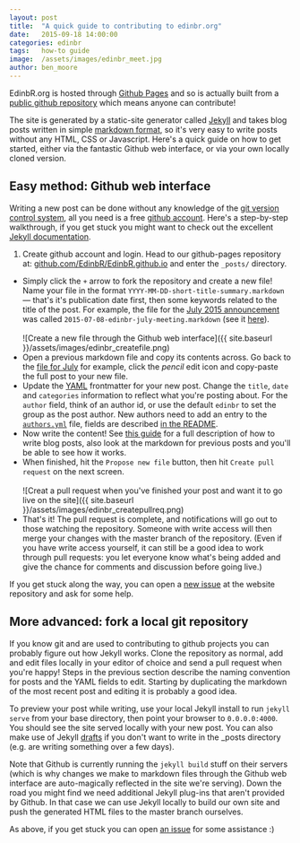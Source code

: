 ```yaml
---
layout: post
title:  "A quick guide to contributing to edinbr.org"
date:   2015-09-18 14:00:00
categories: edinbr
tags:   how-to guide
image:  /assets/images/edinbr_meet.jpg
author: ben_moore
---
```



EdinbR.org is hosted through [Github Pages](https://pages.github.com/) and so is actually built from a [public github repository](https://github.com/EdinbR/EdinbR.github.io) which means anyone can contribute!

The site is generated by a static-site generator called [Jekyll](https://jekyllrb.com/) and takes blog posts written in simple [markdown format](http://daringfireball.net/projects/markdown/), so it's very easy to write posts without any HTML, CSS or Javascript. Here's a quick guide on how to get started, either via the fantastic Github web interface, or via your own locally cloned version.

## Easy method: Github web interface

Writing a new post can be done without any knowledge of the [git version control system](https://git-scm.com/book/en/v2/Getting-Started-About-Version-Control), all you need is a free [github account](https://github.com/). Here's a step-by-step walkthrough, if you get stuck you might want to check out the excellent [Jekyll documentation](https://jekyllrb.com/docs/home/).

1. Create github account and login. Head to our github-pages repository at: [github.com/EdinbR/EdinbR.github.io](https://github.com/EdinbR/EdinbR.github.io) and enter the `_posts/` directory.
+ Simply click the `+` arrow to fork the repository and create a new file! Name your file in the format `YYYY-MM-DD-short-title-summary.markdown` — that's it's publication date first, then some keywords related to the title of the post. For example, the file for the [July 2015 announcement](http://edinbr.org/edinbr/2015/07/08/edinbr-july-meeting.html) was called `2015-07-08-edinbr-july-meeting.markdown` (see it [here](https://github.com/EdinbR/EdinbR.github.io/blob/master/_posts/2015-07-08-edinbr-july-meeting.markdown)).<br /><br />
![Create a new file through the Github web interface]({{ site.baseurl }}/assets/images/edinbr_createfile.png)
+ Open a previous markdown file and copy its contents across. Go back to the [file for July]([here](https://github.com/EdinbR/EdinbR.github.io/blob/master/_posts/2015-07-08-edinbr-july-meeting.markdown)) for example, click the *pencil* edit icon and copy-paste the full post to your new file.
+ Update the [YAML](http://yaml.org/) frontmatter for your new post. Change the `title`, `date` and `categories` information to reflect what you're posting about. For the `author` field, think of an author id, or use the default `edinbr` to set the group as the post author. New authors need to add an entry to the [`authors.yml`](https://github.com/EdinbR/EdinbR.github.io/blob/master/_data/authors.yml) file, fields are described [in the README](https://github.com/EdinbR/EdinbR.github.io#contributing).
+ Now write the content! See [this guide](https://jekyllrb.com/docs/posts/) for a full description of how to write blog posts, also look at the markdown for previous posts and you'll be able to see how it works.
+ When finished, hit the `Propose new file` button, then hit `Create pull request` on the next screen.<br /><br />
![Creat a pull request when you've finished your post and want it to go live on the site]({{ site.baseurl }}/assets/images/edinbr_createpullreq.png)
+ That's it! The pull request is complete, and notifications will go out to those watching the repository. Someone with write access will then merge your changes with the master branch of the repository. (Even if you have write access yourself, it can still be a good idea to work through pull requests: you let everyone know what's being added and give the chance for comments and discussion before going live.)

If you get stuck along the way, you can open a [new issue](https://github.com/EdinbR/EdinbR.github.io/issues) at the website repository and ask for some help.

## More advanced: fork a local git repository

If you know git and are used to contributing to github projects you can probably figure out how Jekyll works. Clone the repository as normal, add and edit files locally in your editor of choice and send a pull request when you're happy! Steps in the previous section describe the naming convention for posts and the YAML fields to edit. Starting by duplicating the markdown of the most recent post and editing it is probably a good idea.

To preview your post while writing, use your local Jekyll install to run `jekyll serve` from your base directory, then point your browser to `0.0.0.0:4000`. You should see the site served locally with your new post. You can also make use of Jekyll [drafts](https://jekyllrb.com/docs/drafts/) if you don't want to write in the _posts directory (e.g. are writing something over a few days).

Note that Github is currently running the `jekyll build` stuff on their servers (which is why changes we make to markdown files through the Github web interface are auto-magically reflected in the site we're serving). Down the road you might find we need additional Jekyll plug-ins that aren't provided by Github. In that case we can use Jekyll locally to build our own site and push the generated HTML files to the master branch ourselves.

As above, if you get stuck you can open [an issue](https://github.com/EdinbR/EdinbR.github.io/issues) for some assistance :)
